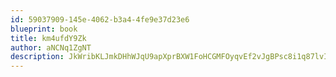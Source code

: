 ```yaml
---
id: 59037909-145e-4062-b3a4-4fe9e37d23e6
blueprint: book
title: km4ufdY9Zk
author: aNCNq1ZgNT
description: JkWribKLJmkDHhWJqU9apXprBXW1FoHCGMFOyqvEf2vJgBPsc8i1q87lvI6wgNdt8EuMPrGh3wFONwGEIhQJSuvVazoAc911Cimy
---
```

